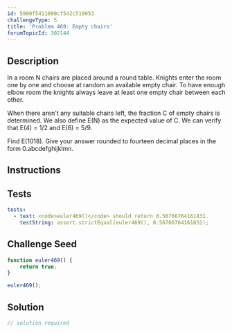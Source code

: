 ```yaml
---
id: 5900f5411000cf542c510053
challengeType: 5
title: 'Problem 469: Empty chairs'
forumTopicId: 302144
---
```


## Description
<section id='description'>
In a room N chairs are placed around a round table.
Knights enter the room one by one and choose at random an available empty chair.
To have enough elbow room the knights always leave at least one empty chair between each other.


When there aren't any suitable chairs left, the fraction C of empty chairs is determined.
We also define E(N) as the expected value of C.
We can verify that E(4) = 1/2 and E(6) = 5/9.


Find E(1018). Give your answer rounded to fourteen decimal places in the form 0.abcdefghijklmn.
</section>

## Instructions
<section id='instructions'>

</section>

## Tests
<section id='tests'>

```yml
tests:
  - text: <code>euler469()</code> should return 0.56766764161831.
    testString: assert.strictEqual(euler469(), 0.56766764161831);

```

</section>

## Challenge Seed
<section id='challengeSeed'>

<div id='js-seed'>

```js
function euler469() {
    return true;
}

euler469();
```

</div>



</section>

## Solution
<section id='solution'>

```js
// solution required
```

</section>
